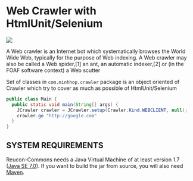 # Web Crawler with HtmlUnit/Selenium
<img src="http://www.pixelroaddesigns.com/wrdp/wp-content/uploads/2013/05/6-7-2013-1-35-19-PM-300x300.jpg" />

A Web crawler is an Internet bot which systematically browses the World Wide Web, typically for the purpose of Web indexing. A Web crawler may also be called a Web spider,[1] an ant, an automatic indexer,[2] or (in the FOAF software context) a Web scutter

Set of classes in `com.minhhop.crawler` package is
an object oriented of Crawler which try to cover as much as possible of HtmlUnit/Selenium


```java
public class Main {
  public static void main(String[] args) {
    JCrawler crawler = JCrawler.setup(Crawler.Kind.WEBCLIENT, null);
    crawler.go "http://google.com"
  }
}
```

SYSTEM REQUIREMENTS
-------------------

Reucon-Commons needs a Java Virtual Machine of at least version 1.7 ([Java SE 7.0](http://www.oracle.com/technetwork/java/javase/downloads/index.html)).
If you want to build the jar from source, you will also need [Maven](http://maven.apache.org/).

